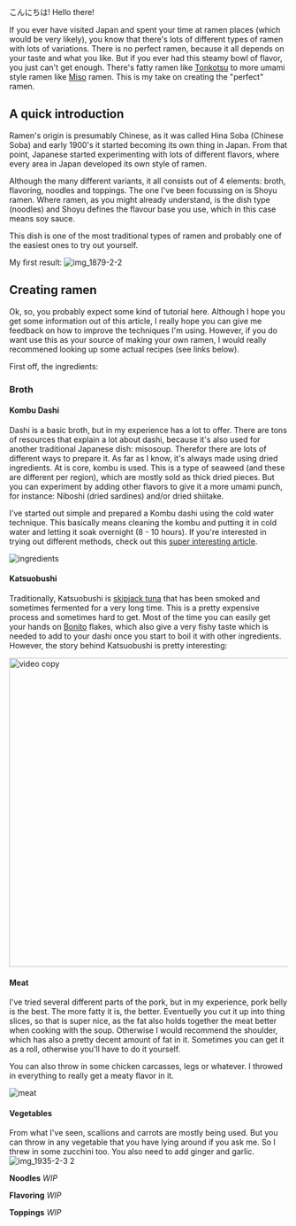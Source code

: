 こんにちは! Hello there!

If you ever have visited Japan and spent your time at ramen places (which would be very likely), you know that there's lots of different types of ramen with lots of variations. There is no perfect ramen, because it all depends on your taste and what you like. But if you ever had this steamy bowl of flavor, you just can't get enough. There's fatty ramen like [Tonkotsu](https://en.wikipedia.org/wiki/Tonkotsu_ramen) to more umami style ramen like [Miso](https://en.wikipedia.org/wiki/Miso) ramen. This is my take on creating the "perfect" ramen.

## A quick introduction

Ramen's origin is presumably Chinese, as it was called Hina Soba (Chinese Soba) and early 1900's it started becoming its own thing in Japan. From that point, Japanese started experimenting with lots of different flavors, where every area in Japan developed its own style of ramen.

Although the many different variants, it all consists out of 4 elements: broth, flavoring, noodles and toppings. The one I've been focussing on is Shoyu ramen. Where ramen, as you might already understand, is the dish type (noodles) and Shoyu defines the flavour base you use, which in this case means soy sauce.

This dish is one of the most traditional types of ramen and probably one of the easiest ones to try out yourself.

My first result:
![img_1879-2-2](https://user-images.githubusercontent.com/238946/28500307-4d960278-6fc6-11e7-89f4-d821ff82aaf5.jpg)

## Creating ramen

Ok, so, you probably expect some kind of tutorial here. Although I hope you get some information out of this article, I really hope you can give me feedback on how to improve the techniques I'm using. However, if you do want use this as your source of making your own ramen, I would really recommened looking up some actual recipes (see links below).

First off, the ingredients:

### Broth

#### Kombu Dashi
Dashi is a basic broth, but in my experience has a lot to offer. There are tons of resources that explain a lot about dashi, because it's also used for another traditional Japanese dish: misosoup. Therefor there are lots of different ways to prepare it. As far as I know, it's always made using dried ingredients. At is core, kombu is used. This is a type of seaweed (and these are different per region), which are mostly sold as thick dried pieces. But you can experiment by adding other flavors to give it a more umami punch, for instance: Niboshi (dried sardines) and/or dried shiitake.

I've started out simple and prepared a Kombu dashi using the cold water technique. This basically means cleaning the kombu and putting it in cold water and letting it soak overnight (8 - 10 hours). If you're interested in trying out different methods, check out this [super interesting article](http://www.cookingissues.com/index.html%3Fp=3040.html).

![ingredients](https://user-images.githubusercontent.com/238946/28499910-6ccdc730-6fc0-11e7-8449-041529a15278.png)

#### Katsuobushi
Traditionally, Katsuobushi is [skipjack tuna](https://en.wikipedia.org/wiki/Skipjack_tuna) that has been smoked and sometimes fermented for a very long time. This is a pretty expensive process and sometimes hard to get. Most of the time you can easily get your hands on [Bonito](https://en.wikipedia.org/wiki/Bonito) flakes, which also give a very fishy taste which is needed to add to your dashi once you start to boil it with other ingredients. However, the story behind Katsuobushi is pretty interesting:

[<img width="558" alt="video copy" src="https://user-images.githubusercontent.com/238946/28500227-a8f37ed6-6fc4-11e7-8d7e-e6e2a1fa74da.png">
](https://www.youtube.com/watch?v=O-AsUnbin6E)

#### Meat
I've tried several different parts of the pork, but in my experience, pork belly is the best. The more fatty it is, the better. Eventuelly you cut it up into thing slices, so that is super nice, as the fat also holds together the meat better when cooking with the soup. Otherwise I would recommend the shoulder, which has also a pretty decent amount of fat in it. Sometimes you can get it as a roll, otherwise you'll have to do it yourself.

You can also throw in some chicken carcasses, legs or whatever. I throwed in everything to really get a meaty flavor in it.

![meat](https://user-images.githubusercontent.com/238946/28500326-b0cfb960-6fc6-11e7-8758-015408b74d10.jpg)

#### Vegetables
From what I've seen, scallions and carrots are mostly being used. But you can throw in any vegetable that you have lying around if you ask me. So I threw in some zucchini too. You also need to add ginger and garlic.
![img_1935-2-3 2](https://user-images.githubusercontent.com/238946/28500366-55dc8136-6fc7-11e7-84d4-eccb8ab898da.jpg)

**Noodles**
_WIP_

**Flavoring**
_WIP_

**Toppings**
_WIP_
